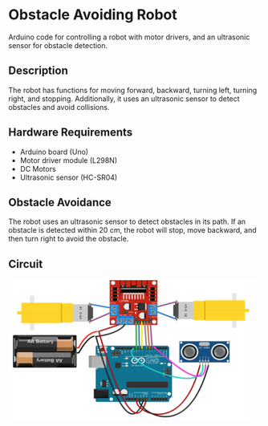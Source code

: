 # Obstacle Avoiding Robot

Arduino code for controlling a robot with motor drivers, and an ultrasonic sensor for obstacle detection.

## Description

The robot has functions for moving forward, backward, turning left, turning right, and stopping. Additionally, it uses an ultrasonic sensor to detect obstacles and avoid collisions.

## Hardware Requirements

- Arduino board (Uno)
- Motor driver module (L298N)
- DC Motors
- Ultrasonic sensor (HC-SR04)

## Obstacle Avoidance

The robot uses an ultrasonic sensor to detect obstacles in its path. If an obstacle is detected within 20 cm, the robot will stop, move backward, and then turn right to avoid the obstacle.

## Circuit
![Circuit](circuit.png)

